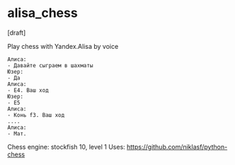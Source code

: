 # alisa_chess
[draft]

Play chess with Yandex.Alisa by voice

```
Алиса:
- Давайте сыграем в шахматы
Юзер:
- Да
Алиса:
- Е4. Ваш ход
Юзер:
- Е5
Алиса:
- Конь f3. Ваш ход
....
Алиса:
- Мат.
```


Chess engine: stockfish 10, level 1
Uses: https://github.com/niklasf/python-chess
